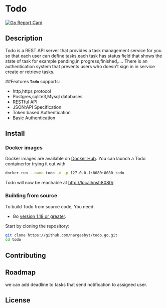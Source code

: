 # Todo
[![Go Report Card](https://goreportcard.com/badge/github.com/nargesbyt/todo)](https://goreportcard.com/report/github.com/nargesbyt/todo)

## Description
Todo is a REST API server that provides a task management service for you so that each user can define tasks.each task has status field
that shows the state of task for example pending,in progress,finished,....
There is an authentication system that prevents users who doesn't sign in in service create or retrieve tasks.


##Features
**`Todo`** supports:
- http,https protocol
- Postgres,sqlite3,Mysql databases
- RESTful API
- JSON:API Specification
- Token based Authentication
- Basic Authentication

## Install

### Docker images

Docker images are available on [Docker Hub](https://hub.docker.com/repository/docker/nargesbyt/todo/general).
You can launch a Todo containerfor trying it out with

```bash
docker run --name todo -d -p 127.0.0.1:8080:8080 todo
```

Todo will now be reachable at <http://localhost:8080/>.

### Building from source

To build Todo from source code, You need:
* Go [version 1.18 or greater](https://golang.org/doc/install).

Start by cloning the repository:

```bash
git clone https://github.com/nargesbyt/todo.go.git
cd todo
```

## Contributing

## Roadmap
we can add deadline to tasks that send notification to assigned user.

## License